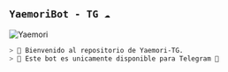## **`YaemoriBot - TG ☁️`**

![Yaemori](https://telegra.ph/file/f0ed4002620ea12dce3c0.jpg)

```bash
> 🌸 Bienvenido al repositorio de Yaemori-TG.
> 💋 Este bot es unicamente disponible para Telegram 💫
```
